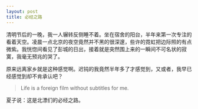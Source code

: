 ```yaml
---
layout: post
title: 必经之路
---
```


清明节后的一晚，我一人辗转反侧睡不着。坐在宿舍的阳台，半年来第一次专注的看着天空。凌晨一点北京的夜空竟然并不黑的很深邃，些许的霓虹把边际照的有点微紫。我恍惚间看见了彭城的日出，接着就是突然围上来的一瞬间不可名状的寂寞，我毫无预兆的哭了。

原来远离家乡就是这种感觉啊。迟钝的我竟然半年多了才感觉到，又或者，我早已经感觉到却不肯承认吧？

>Life is a foreign film without subtitles for me.

夏子说：这是北漂们的必经之路。